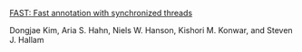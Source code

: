 [FAST: Fast annotation with synchronized threads](https://doi.org/10.1109/CIBCB.2016.7758120)

Dongjae Kim, Aria S. Hahn, Niels W. Hanson, Kishori M. Konwar, and Steven J. Hallam
